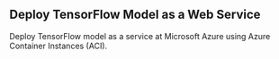 ## Deploy TensorFlow Model as a Web Service
Deploy TensorFlow model as a service at Microsoft Azure using Azure Container Instances (ACI).
